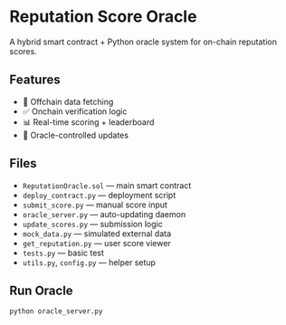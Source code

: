 # Reputation Score Oracle

A hybrid smart contract + Python oracle system for on-chain reputation scores.

## Features

- 🧠 Offchain data fetching
- ✅ Onchain verification logic
- 📊 Real-time scoring + leaderboard
- 🔐 Oracle-controlled updates

## Files

- `ReputationOracle.sol` — main smart contract
- `deploy_contract.py` — deployment script
- `submit_score.py` — manual score input
- `oracle_server.py` — auto-updating daemon
- `update_scores.py` — submission logic
- `mock_data.py` — simulated external data
- `get_reputation.py` — user score viewer
- `tests.py` — basic test
- `utils.py`, `config.py` — helper setup

## Run Oracle

```bash
python oracle_server.py
